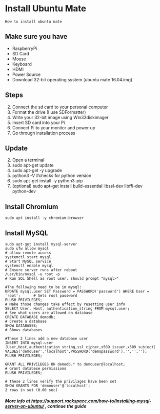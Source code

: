 # Install Ubuntu Mate

    How to install ubuntu mate
    
## Make sure you have

  * RaspberryPi
  * SD Card
  * Mouse
  * Keyboard
  * HDMI
  * Power Source
  * Download 32-bit operating system (ubuntu mate 16.04.img)
    
## Steps

  2. Connect the sd card to your personal computer
  2. Format the drive (I use SDFormatter)
  2. Write your 32-bit image using Win32diskimager
  2. Insert SD card into your Pi
  2. Connect Pi to your monitor and power up
  2. Go through installation process
  
## Update

  2. Open a terminal
  2. sudo apt-get update
  2. sudo apt-get -y upgrade
  2. python3 -V                     #checks for python version
  2. sudo apt-get install -y python3-pip
  2. (optional) sudo apt-get install build-essential libssl-dev libffi-dev python-dev
  
## Install Chromium

    sudo apt install -y chromium-browser
    
## Install MySQL

    sudo apt-get install mysql-server
    sudo ufw allow mysql                                                            # allow remote access
    systemctl start mysql                                                           # Start MySQL service
    systemctl enable mysql                                                          # Ensure server runs after reboot
    /usr/bin/mysql -u root -p                                                       # Run SQL Shell as root user, should prompt "mysql>"
    
    #The following need to be in mysql:
    UPDATE mysql.user SET Password = PASSWORD('password') WHERE User = 'root';      # Sets root password
    FLUSH PRIVILEGES;                                                               # Make those changes take effect by resetting user info
    SELECT User, Host, authentication_string FROM mysql.user;                       # See what users are allowed on database
    CREATE DATABASE demodb;                                                         # Create a database
    SHOW DATABASES;                                                                 # Shows databases
    
    #These 2 lines add a new database user
    INSERT INTO mysql.user (User,Host,authentication_string,ssl_cipher,x509_issuer,x509_subject)
    VALUES('demouser','localhost',PASSWORD('demopassword'),'','','');
    FLUSH PRIVILEGES;
    
    GRANT ALL PRIVILEGES ON demodb.* to demouser@localhost;                         # Grant database permissions
    FLUSH PRIVILEGES;
    
    # These 2 lines verify the privilages have been set
    SHOW GRANTS FOR 'demouser'@'localhost';
    2 rows in set (0.00 sec)
    
##### More info at https://support.rackspace.com/how-to/installing-mysql-server-on-ubuntu/ , continue the guide
    
    
    
    
